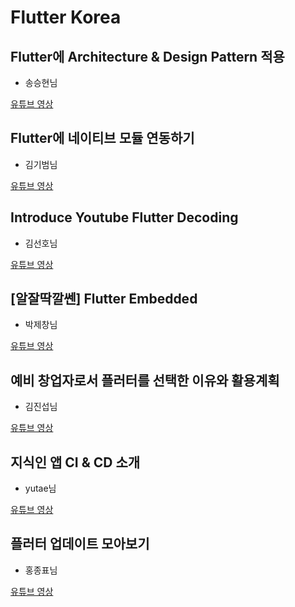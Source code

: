 # Flutter Korea

## Flutter에 Architecture & Design Pattern 적용
- 송승현님


[유튜브 영상](https://www.youtube.com/watch?v=bp9AlSUsS10)

## Flutter에 네이티브 모듈 연동하기
- 김기범님


[유튜브 영상](https://www.youtube.com/watch?v=nIqTfAeYc3Y)

## Introduce Youtube Flutter Decoding
- 김선호님 


[유튜브 영상](https://www.youtube.com/watch?v=W6D1MqqPdXs)

## [알잘딱깔쎈] Flutter Embedded
- 박제창님


[유튜브 영상](https://www.youtube.com/watch?v=jW3pqIpQtQE&t=1s)

## 예비 창업자로서 플러터를 선택한 이유와 활용계획
- 김진섭님 


[유튜브 영상](https://www.youtube.com/watch?v=_WJMcLx6Hoo&t=2s)

## 지식인 앱 CI & CD 소개
- yutae님


[유튜브 영상](https://www.youtube.com/watch?v=XE7arhC6tsc)


## 플러터 업데이트 모아보기
- 홍종표님


[유튜브 영상](https://www.youtube.com/watch?v=fhOGL_6XGTg)
